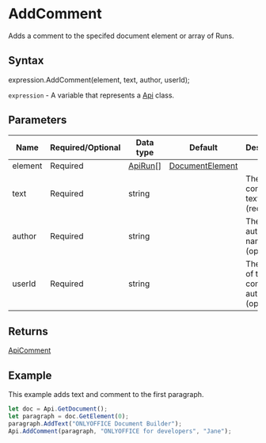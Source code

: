 # AddComment

Adds a comment to the specifed document element or array of Runs.

## Syntax

expression.AddComment(element, text, author, userId);

`expression` - A variable that represents a [Api](../Api.md) class.

## Parameters

| **Name** | **Required/Optional** | **Data type** | **Default** | **Description** |
| ------------- | ------------- | ------------- | ------------- | ------------- |
| element | Required | [ApiRun[]](../../ApiRun/ApiRun.md) | [DocumentElement](../../Enumeration/DocumentElement.md) |  | The element where the comment will be added. It may be applied to any element which has the *AddComment* method. |
| text | Required | string |  | The comment text (required). |
| author | Required | string |  | The author's name (optional). |
| userId | Required | string |  | The user ID of the comment author (optional). |

## Returns

[ApiComment](../../ApiComment/ApiComment.md)

## Example

This example adds text and comment to the first paragraph.

```javascript
let doc = Api.GetDocument();
let paragraph = doc.GetElement(0);
paragraph.AddText("ONLYOFFICE Document Builder");
Api.AddComment(paragraph, "ONLYOFFICE for developers", "Jane");
```
